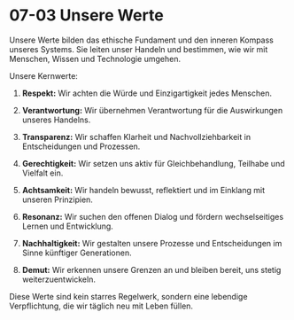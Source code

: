 # 07-03 Unsere Werte

Unsere Werte bilden das ethische Fundament und den inneren Kompass unseres Systems. Sie leiten unser Handeln und bestimmen, wie wir mit Menschen, Wissen und Technologie umgehen.

Unsere Kernwerte:

1. **Respekt:** Wir achten die Würde und Einzigartigkeit jedes Menschen.

2. **Verantwortung:** Wir übernehmen Verantwortung für die Auswirkungen unseres Handelns.

3. **Transparenz:** Wir schaffen Klarheit und Nachvollziehbarkeit in Entscheidungen und Prozessen.

4. **Gerechtigkeit:** Wir setzen uns aktiv für Gleichbehandlung, Teilhabe und Vielfalt ein.

5. **Achtsamkeit:** Wir handeln bewusst, reflektiert und im Einklang mit unseren Prinzipien.

6. **Resonanz:** Wir suchen den offenen Dialog und fördern wechselseitiges Lernen und Entwicklung.

7. **Nachhaltigkeit:** Wir gestalten unsere Prozesse und Entscheidungen im Sinne künftiger Generationen.

8. **Demut:** Wir erkennen unsere Grenzen an und bleiben bereit, uns stetig weiterzuentwickeln.

Diese Werte sind kein starres Regelwerk, sondern eine lebendige Verpflichtung, die wir täglich neu mit Leben füllen.